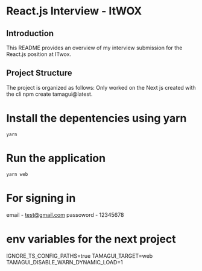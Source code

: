 # React.js Interview - ItWOX

## Introduction
This README provides an overview of my interview submission for the React.js position at ITwox.

## Project Structure
The project is organized as follows:
Only worked on the Next js created with the cli npm create tamagui@latest.

# Install the depentencies using yarn

 `yarn`

# Run the application

`yarn web`

# For signing in 

email - test@gmail.com
passoword - 12345678

# env variables for the next project

IGNORE_TS_CONFIG_PATHS=true
TAMAGUI_TARGET=web
TAMAGUI_DISABLE_WARN_DYNAMIC_LOAD=1
